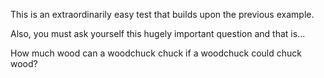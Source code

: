 This is an extraordinarily easy test that builds upon the previous example.

Also, you must ask yourself this hugely important question and that is...

How much wood can a woodchuck chuck if a woodchuck could chuck wood?